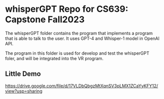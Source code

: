 # whisperGPT Repo for CS639: Capstone Fall2023

The whisperGPT folder contains the program that implements a program that is able to talk to the user. It uses GPT-4 and Whisper-1 model in OpenAI API.

The program in this folder is used for develop and test the whisperGPT foler, and will be integrated into the VR program.

## Little Demo 
https://drive.google.com/file/d/17VLDbQbgzMtXqnSV3pLMX1ZCaYyKFY12/view?usp=sharing
